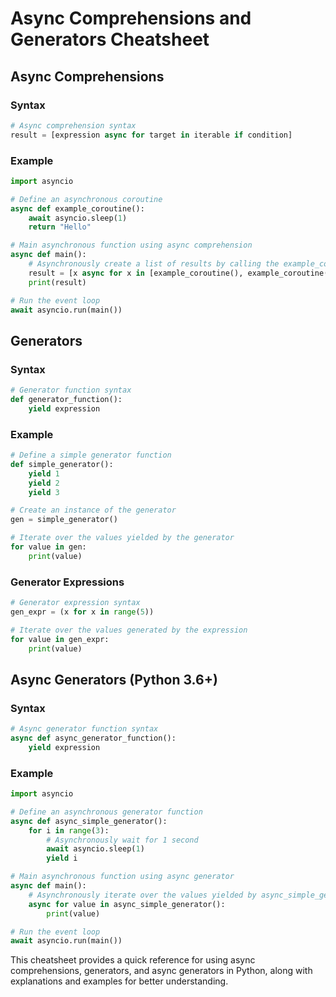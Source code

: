 # Async Comprehensions and Generators Cheatsheet

## Async Comprehensions

### Syntax
``` Python
# Async comprehension syntax
result = [expression async for target in iterable if condition]
```

### Example
``` Python
import asyncio

# Define an asynchronous coroutine
async def example_coroutine():
    await asyncio.sleep(1)
    return "Hello"

# Main asynchronous function using async comprehension
async def main():
    # Asynchronously create a list of results by calling the example_coroutine function twice
    result = [x async for x in [example_coroutine(), example_coroutine()]]
    print(result)

# Run the event loop
await asyncio.run(main())
```

## Generators

### Syntax
``` Python
# Generator function syntax
def generator_function():
    yield expression
```

### Example
``` Python
# Define a simple generator function
def simple_generator():
    yield 1
    yield 2
    yield 3

# Create an instance of the generator
gen = simple_generator()

# Iterate over the values yielded by the generator
for value in gen:
    print(value)
```

### Generator Expressions
``` Python
# Generator expression syntax
gen_expr = (x for x in range(5))

# Iterate over the values generated by the expression
for value in gen_expr:
    print(value)
```

## Async Generators (Python 3.6+)

### Syntax
``` Python
# Async generator function syntax
async def async_generator_function():
    yield expression
```

### Example
``` Python
import asyncio

# Define an asynchronous generator function
async def async_simple_generator():
    for i in range(3):
        # Asynchronously wait for 1 second
        await asyncio.sleep(1)
        yield i

# Main asynchronous function using async generator
async def main():
    # Asynchronously iterate over the values yielded by async_simple_generator
    async for value in async_simple_generator():
        print(value)

# Run the event loop
await asyncio.run(main())
```

This cheatsheet provides a quick reference for using async comprehensions, generators, and async generators in Python, along with explanations and examples for better understanding.
